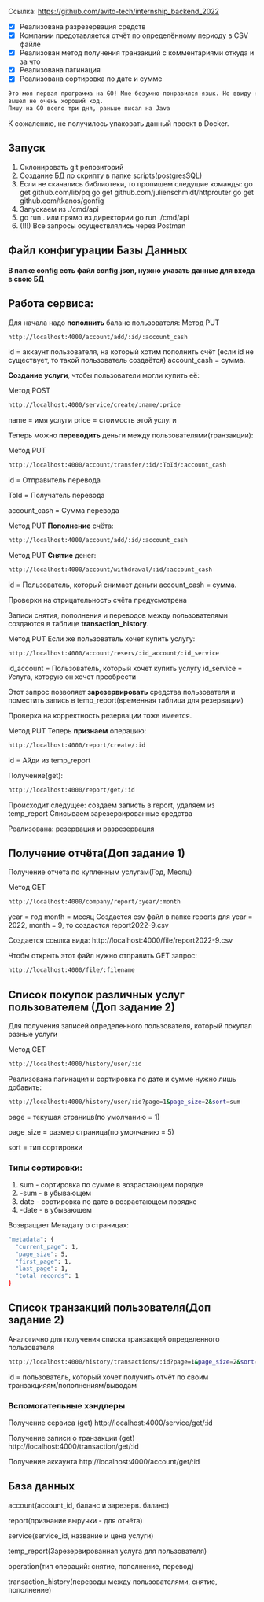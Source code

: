Ссылка: https://github.com/avito-tech/internship_backend_2022

- [X] Реализована разрезервация средств
- [X] Компании предотавляется отчёт по определённому периоду в CSV файле
- [X] Реализован метод получения транзакций с комментариями откуда и за что
- [X] Реализована пагинация
- [X] Реализована сортировка по дате и сумме
```sh 
Это моя первая программа на GO! Мне безумно понравился язык. Но ввиду не опытности
вышел не очень хороший код.
Пишу на GO всего три дня, раньше писал на Java 
```
К сожалению, не получилось упаковать данный проект в Docker.

## Запуск
1) Склонировать git репозиторий
2) Создание БД по скрипту в папке scripts(postgresSQL)
3) Если не скачались библиотеки, то пропишем следущие команды:
go get github.com/lib/pq 
go get github.com/julienschmidt/httprouter
go get github.com/tkanos/gonfig
4) Запускаем из ./cmd/api
5) go run . или прямо из директории go run ./cmd/api
6) (!!!) Все запросы осуществлялись через Postman

## Файл конфигурации Базы Данных
#### В папке config есть файл config.json, нужно указать данные для входа в свою БД

## Работа сервиса:

Для начала надо __пополнить__ баланс пользователя: 
Метод PUT
```sh 
http://localhost:4000/account/add/:id/:account_cash
```
id = аккаунт пользователя, на который хотим пополнить счёт
(если id не существует, то такой пользователь создаётся)
account_cash = сумма.

__Создание__ __услуги__, чтобы пользователи могли купить её:

Метод POST
```sh 
http://localhost:4000/service/create/:name/:price
```
name = имя услуги
price = стоимость этой услуги

Теперь можно __переводить__ деньги между пользователями(транзакции):

Метод PUT
```sh 
http://localhost:4000/account/transfer/:id/:ToId/:account_cash
```
id = Отправитель перевода

ToId = Получатель перевода

account_cash = Сумма перевода

Метод PUT
__Пополнение__ счёта: 
```sh
http://localhost:4000/account/add/:id/:account_cash
```

Метод PUT
__Снятие__ денег:
```sh
http://localhost:4000/account/withdrawal/:id/:account_cash
```
id = Пользователь, который снимает деньги
account_cash = сумма.

Проверки на отрицательность счёта предусмотрена

Записи снятия, пополнения и переводов между пользователями создаются
в таблице __transaction_history__.

Метод PUT
Если же пользователь хочет купить услугу:
```sh
http://localhost:4000/account/reserv/:id_account/:id_service
```
id_account = Пользователь, который хочет купить услугу
id_service = Услуга, которую он хочет преобрести

Этот запрос позволяет __зарезервировать__ средства пользователя
и поместить запись в temp_report(временная таблица для резервации)

Проверка на корректность резервации тоже имеется.

Метод PUT
Теперь __признаем__ операцию:
```sh
http://localhost:4000/report/create/:id
```
id = Айди из temp_report

Получение(get):
```sh
http://localhost:4000/report/get/:id
```
Происходит следущее: создаем записть в report, удаляем из temp_report
Списываем зарезервированные средства

Реализована: резервация и разрезервация


## Получение отчёта(Доп задание 1)

Получение отчета по купленным услугам(Год, Месяц)

Метод GET
```sh
http://localhost:4000/company/report/:year/:month
```
year = год
month = месяц
Создается csv файл в папке reports
для year = 2022, month = 9, то создастся report2022-9.csv

Создается ссылка вида: http://localhost:4000/file/report2022-9.csv

Чтобы открыть этот файл нужно отправить GET запрос:
```sh
http://localhost:4000/file/:filename
```

## Список покупок различных услуг пользователем (Доп задание 2)

Для получения записей определенного пользователя, который покупал разные услуги

Метод GET
```sh
http://localhost:4000/history/user/:id
```

Реализована пагинация и сортировка по дате и сумме
нужно лишь добавить:

```sh
http://localhost:4000/history/user/:id?page=1&page_size=2&sort=sum
```
page = текущая страницв(по умолчанию = 1)

page_size = размер страница(по умолчанию = 5)

sort = тип сортировки

### Типы сортировки:

1) sum - сортировка по сумме в возрастающем порядке
2) -sum - в убывающем
3) date - сортировка по дате в возрастающем порядке
4) -date - в убывающем

Возвращает Метадату о страницах: 
```sh
"metadata": {
  "current_page": 1,
  "page_size": 5,
  "first_page": 1,
  "last_page": 1,
  "total_records": 1
}
```

## Список транзакций пользователя(Доп задание 2)

Аналогично для получения списка транзакций определенного пользователя
```sh
http://localhost:4000/history/transactions/:id?page=1&page_size=2&sort=sum
```

id = пользователь, который хочет получить отчёт по своим транзакцияям/пополнениям/выводам

### Вспомогательные хэндлеры

Получение сервиса (get) http://localhost:4000/service/get/:id

Получение записи о транзакции (get)
http://localhost:4000/transaction/get/:id

Получение аккаунта
http://localhost:4000/account/get/:id

## База данных
account(account_id, баланс и зарезерв. баланс)

report(признание выручки - для отчёта)

service(service_id, название и цена услуги)

temp_report(Зарезервированная услуга для пользователя)

operation(тип операций: снятие, пополнение, перевод)

transaction_history(переводы между пользователями, снятие, пополнение)
